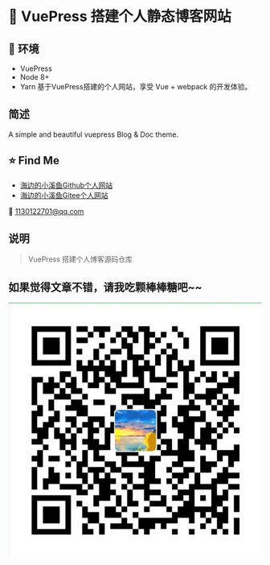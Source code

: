 # :bookmark: VuePress 搭建个人静态博客网站

## :car: 环境

- VuePress
- Node 8+
- Yarn
  基于VuePress搭建的个人网站，享受 Vue + webpack 的开发体验。

## 简述

A simple and beautiful vuepress Blog & Doc theme.

## :star: Find Me

- [海边的小溪鱼Github个人网站](https://blog.gaosanshi.top/)
- [海边的小溪鱼Gitee个人网站](https://duebasslei.gitee.io)


:email: 1130122701@qq.com

## 说明

> VuePress 搭建个人博客源码仓库

## 如果觉得文章不错，请我吃颗棒棒糖吧~~

![棒棒糖](./images/wxPay.png)










